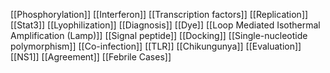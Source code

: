 [[Phosphorylation]]
[[Interferon]]
[[Transcription factors]]
[[Replication]]
[[Stat3]]
[[Lyophilization]]
[[Diagnosis]]
[[Dye]]
[[Loop Mediated Isothermal Amplification (Lamp)]]
[[Signal peptide]]
[[Docking]]
[[Single-nucleotide polymorphism]]
[[Co-infection]]
[[TLR]]
[[Chikungunya]]
[[Evaluation]]
[[NS1]]
[[Agreement]]
[[Febrile Cases]]
